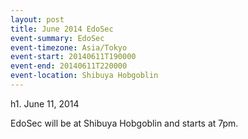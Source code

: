 ```yaml
---
layout: post
title: June 2014 EdoSec
event-summary: EdoSec
event-timezone: Asia/Tokyo
event-start: 20140611T190000
event-end: 20140611T220000
event-location: Shibuya Hobgoblin
---
```


h1. June 11, 2014

EdoSec will be at Shibuya Hobgoblin and starts at 7pm.
